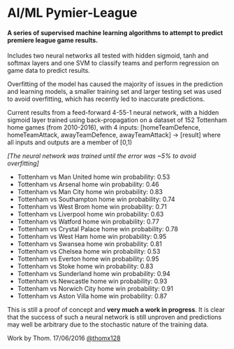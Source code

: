 # AI/ML Pymier-League
#### A series of supervised machine learning algorithms to attempt to predict premiere league game results.

Includes two neural networks all tested with hidden sigmoid, tanh and softmax layers and one SVM to classify teams and perform regression on game data to predict results.

Overfitting of the model has caused the majority of issues in the prediction and learning models, a smaller training set and larger testing set was used to avoid overfitting, which has recently led to inaccurate predictions. 

Current results from a feed-forward 4-55-1 neural network, with a hidden sigmoid layer trained using back-propagation on a dataset of 152 Tottenham home games (from 2010-2016), with 4 inputs: [homeTeamDefence, homeTeamAttack, awayTeamDefence, awayTeamAttack] -> [result] 
where all inputs and outputs are a member of [0,1)

*[The neural network was trained until the error was ~5% to avoid overfitting]*

+ Tottenham  vs  Man United     home win probability:  0.53 
+ Tottenham  vs  Arsenal        home win probability:  0.46 
+ Tottenham  vs  Man City       home win probability:  0.83 
+ Tottenham  vs  Southampton    home win probability:  0.74 
+ Tottenham  vs  West Brom      home win probability:  0.71 
+ Tottenham  vs  Liverpool      home win probability:  0.63 
+ Tottenham  vs  Watford        home win probability:  0.77 
+ Tottenham  vs  Crystal Palace home win probability:  0.78 
+ Tottenham  vs  West Ham       home win probability:  0.95 
+ Tottenham  vs  Swansea        home win probability:  0.81 
+ Tottenham  vs  Chelsea        home win probability:  0.53 
+ Tottenham  vs  Everton        home win probability:  0.95 
+ Tottenham  vs  Stoke          home win probability:  0.83
+ Tottenham  vs  Sunderland     home win probability:  0.94
+ Tottenham  vs  Newcastle      home win probability:  0.93
+ Tottenham  vs  Norwich City   home win probability:  0.91
+ Tottenham  vs  Aston Villa    home win probability:  0.87

This is still a proof of concept and **very much a work in progress**. It is clear that the success of such a neural network is still unproven and predictions may well be arbitrary due  to the stochastic nature of the training data.

Work by Thom. 17/06/2016 [@thomx128](https://www.twitter.com/@thomx128)


